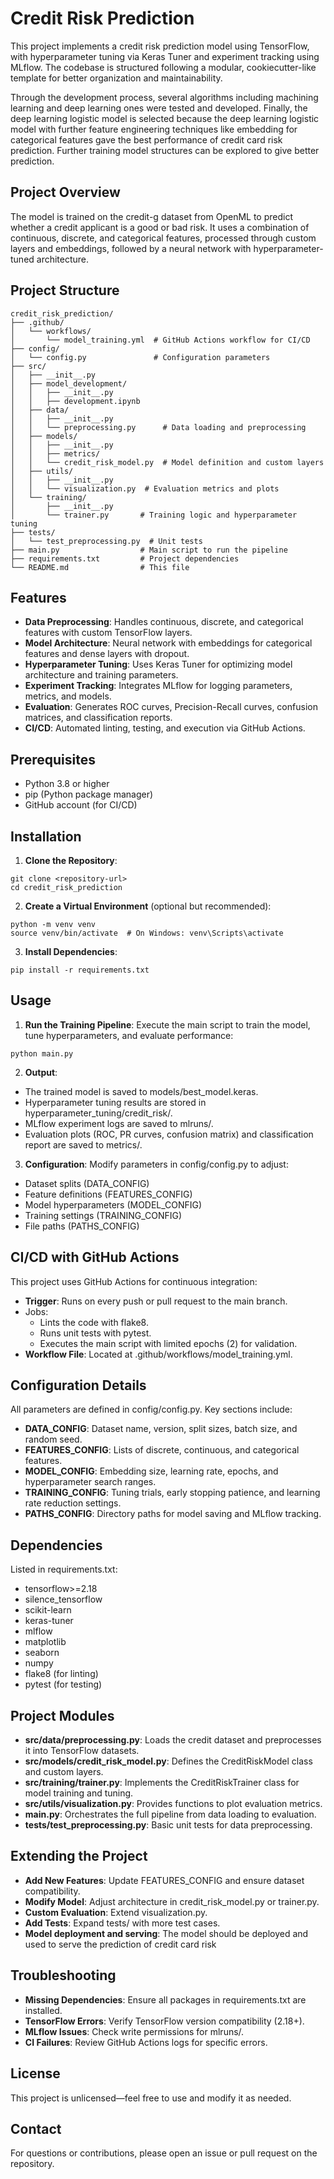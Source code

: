 # Credit Risk Prediction

This project implements a credit risk prediction model using TensorFlow, with hyperparameter tuning via Keras Tuner and experiment tracking using MLflow. The codebase is structured following a modular, cookiecutter-like template for better organization and maintainability. 

Through the development process, several algorithms including machining learning and deep learning ones were tested and developed. Finally, the deep learning logistic model is selected because the deep learning logistic model with further feature engineering techniques like embedding for categorical features gave the best performance of credit card risk prediction.  Further training model structures can be explored to give better prediction.

## Project Overview

The model is trained on the credit-g dataset from OpenML to predict whether a credit applicant is a good or bad risk. It uses a combination of continuous, discrete, and categorical features, processed through custom layers and embeddings, followed by a neural network with hyperparameter-tuned architecture.

## Project Structure

```
credit_risk_prediction/
├── .github/
│   └── workflows/
│       └── model_training.yml  # GitHub Actions workflow for CI/CD
├── config/
│   └── config.py               # Configuration parameters
├── src/
│   ├── __init__.py
│   ├── model_development/
│   │   ├── __init__.py
│   │   ├── development.ipynb
│   ├── data/
│   │   ├── __init__.py
│   │   └── preprocessing.py      # Data loading and preprocessing
│   ├── models/
│   │   ├── __init__.py
│   │   ├── metrics/
│   │   └── credit_risk_model.py  # Model definition and custom layers
│   ├── utils/
│   │   ├── __init__.py
│   │   └── visualization.py  # Evaluation metrics and plots
│   └── training/
│       ├── __init__.py
│       └── trainer.py       # Training logic and hyperparameter tuning
├── tests/
│   └── test_preprocessing.py  # Unit tests
├── main.py                  # Main script to run the pipeline
├── requirements.txt         # Project dependencies
└── README.md                # This file
```

## Features

- **Data Preprocessing**: Handles continuous, discrete, and categorical features with custom TensorFlow layers.
- **Model Architecture**: Neural network with embeddings for categorical features and dense layers with dropout.
- **Hyperparameter Tuning**: Uses Keras Tuner for optimizing model architecture and training parameters.
- **Experiment Tracking**: Integrates MLflow for logging parameters, metrics, and models.
- **Evaluation**: Generates ROC curves, Precision-Recall curves, confusion matrices, and classification reports.
- **CI/CD**: Automated linting, testing, and execution via GitHub Actions.

## Prerequisites

- Python 3.8 or higher
- pip (Python package manager)
- GitHub account (for CI/CD)

## Installation

1. **Clone the Repository**:

```
git clone <repository-url>
cd credit_risk_prediction
```

2. **Create a Virtual Environment** (optional but recommended):

```
python -m venv venv
source venv/bin/activate  # On Windows: venv\Scripts\activate
```

3. **Install Dependencies**:

```
pip install -r requirements.txt
```

## Usage

1. **Run the Training Pipeline**: Execute the main script to train the model, tune hyperparameters, and evaluate performance:

```
python main.py
```

2. **Output**:

- The trained model is saved to models/best_model.keras.
- Hyperparameter tuning results are stored in hyperparameter_tuning/credit_risk/.
- MLflow experiment logs are saved to mlruns/.
- Evaluation plots (ROC, PR curves, confusion matrix) and classification report are saved to metrics/.

3. **Configuration**: Modify parameters in config/config.py to adjust:

- Dataset splits (DATA_CONFIG)
- Feature definitions (FEATURES_CONFIG)
- Model hyperparameters (MODEL_CONFIG)
- Training settings (TRAINING_CONFIG)
- File paths (PATHS_CONFIG)

## CI/CD with GitHub Actions

This project uses GitHub Actions for continuous integration:

- **Trigger**: Runs on every push or pull request to the main branch.
- Jobs:
  - Lints the code with flake8.
  - Runs unit tests with pytest.
  - Executes the main script with limited epochs (2) for validation.
- **Workflow File**: Located at .github/workflows/model_training.yml.

## Configuration Details

All parameters are defined in config/config.py. Key sections include:

- **DATA_CONFIG**: Dataset name, version, split sizes, batch size, and random seed.
- **FEATURES_CONFIG**: Lists of discrete, continuous, and categorical features.
- **MODEL_CONFIG**: Embedding size, learning rate, epochs, and hyperparameter search ranges.
- **TRAINING_CONFIG**: Tuning trials, early stopping patience, and learning rate reduction settings.
- **PATHS_CONFIG**: Directory paths for model saving and MLflow tracking.

## Dependencies

Listed in requirements.txt:

- tensorflow>=2.18
- silence_tensorflow
- scikit-learn
- keras-tuner
- mlflow
- matplotlib
- seaborn
- numpy
- flake8 (for linting)
- pytest (for testing)

## Project Modules

- **src/data/preprocessing.py**: Loads the credit dataset and preprocesses it into TensorFlow datasets.
- **src/models/credit_risk_model.py**: Defines the CreditRiskModel class and custom layers.
- **src/training/trainer.py**: Implements the CreditRiskTrainer class for model training and tuning.
- **src/utils/visualization.py**: Provides functions to plot evaluation metrics.
- **main.py**: Orchestrates the full pipeline from data loading to evaluation.
- **tests/test_preprocessing.py**: Basic unit tests for data preprocessing.

## Extending the Project

- **Add New Features**: Update FEATURES_CONFIG and ensure dataset compatibility.
- **Modify Model**: Adjust architecture in credit_risk_model.py or trainer.py.
- **Custom Evaluation**: Extend visualization.py.
- **Add Tests**: Expand tests/ with more test cases.
- **Model deployment and serving**: The model should be deployed and used to serve the prediction of credit card risk 

## Troubleshooting

- **Missing Dependencies**: Ensure all packages in requirements.txt are installed.
- **TensorFlow Errors**: Verify TensorFlow version compatibility (2.18+).
- **MLflow Issues**: Check write permissions for mlruns/.
- **CI Failures**: Review GitHub Actions logs for specific errors.

## License

This project is unlicensed—feel free to use and modify it as needed.

## Contact

For questions or contributions, please open an issue or pull request on the repository.